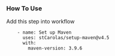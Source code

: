 ### How To Use

Add this step into workflow

```
    - name: Set up Maven
      uses: stCarolas/setup-maven@v4.5
      with:
        maven-version: 3.9.6
```
